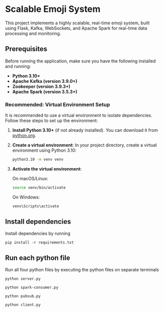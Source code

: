 # Scalable Emoji System

This project implements a highly scalable, real-time emoji system, built using Flask, Kafka, WebSockets, and Apache Spark for real-time data processing and monitoring.

## Prerequisites
Before running the application, make sure you have the following installed and running:
- **Python 3.10+**
- **Apache Kafka (version 3.9.0+)**
- **Zookeeper (version 3.9.3+)**
- **Apache Spark (version 3.5.3+)**

### Recommended: Virtual Environment Setup

It is recommended to use a virtual environment to isolate dependencies. Follow these steps to set up the environment:

1. **Install Python 3.10+** (if not already installed). You can download it from [python.org](https://www.python.org/downloads/).

2. **Create a virtual environment**:
   In your project directory, create a virtual environment using Python 3.10:
   ```bash
   python3.10 -m venv venv
   ```

3. **Activate the virtual environment**:
    
    On macOS/Linux:
    ```bash
    source venv/bin/activate
    ```

    On Windows:
    ```bash
    venv\Scripts\activate
    ```

## Install dependencies
Install dependencies by running
```
pip install -r requirements.txt
```

## Run each python file
Run all four python files by executing the python files on separate terminals
```
python server.py
```
```
python spark-consumer.py
```
```
python pubsub.py
```
```
python client.py
```